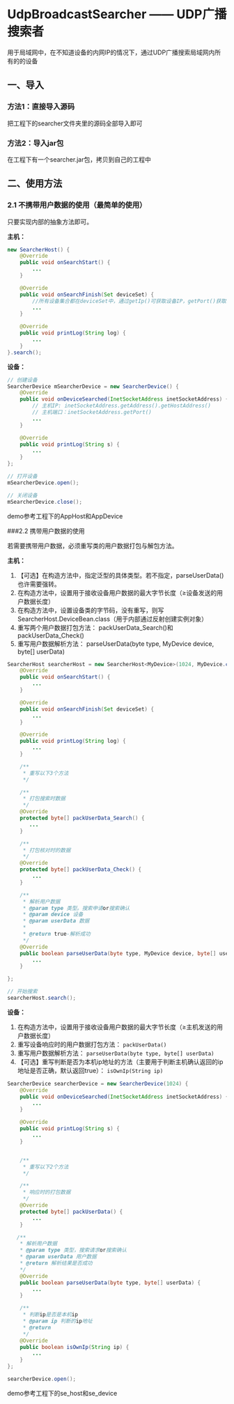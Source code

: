 # UdpBroadcastSearcher —— UDP广播搜索者
用于局域网中，在不知道设备的内网IP的情况下，通过UDP广播搜索局域网内所有的的设备

## 一、导入
### 方法1：直接导入源码
  把工程下的searcher文件夹里的源码全部导入即可
  
### 方法2：导入jar包
  在工程下有一个searcher.jar包，拷贝到自己的工程中
  
  
  
  
## 二、使用方法

### 2.1 不携带用户数据的使用（最简单的使用）

只要实现内部的抽象方法即可。

**主机：**
```java
new SearcherHost() {
    @Override
    public void onSearchStart() {
        ...
    }

    @Override
    public void onSearchFinish(Set deviceSet) {
        //所有设备集合都在deviceSet中，通过getIp()可获取设备IP，getPort()获取端口
        ...
    }

    @Override
    public void printLog(String log) {
        ...
    }
}.search();
```

**设备：**
```java
// 创建设备
SearcherDevice mSearcherDevice = new SearcherDevice() {
    @Override
    public void onDeviceSearched(InetSocketAddress inetSocketAddress) {
        // 主机IP: inetSocketAddress.getAddress().getHostAddress()
        // 主机端口：inetSocketAddress.getPort()
        ...
    }

    @Override
    public void printLog(String s) {
        ...
    }
};

// 打开设备
mSearcherDevice.open();

// 关闭设备
mSearcherDevice.close();
```

demo参考工程下的AppHost和AppDevice

###2.2 携带用户数据的使用

若需要携带用户数据，必须重写类的用户数据打包与解包方法。

**主机：**

1. 【可选】在构造方法中，指定泛型的具体类型。若不指定，parseUserData()也许需要强转。
2. 在构造方法中，设置用于接收设备用户数据的最大字节长度（≥设备发送的用户数据长度）
3. 在构造方法中，设置设备类的字节码，没有重写，则写SearcherHost.DeviceBean.class（用于内部通过反射创建实例对象）
4. 重写两个用户数据打包方法： 
    packUserData_Search()和packUserData_Check()
5. 重写用户数据解析方法： 
    parseUserData(byte type, MyDevice device, byte[] userData)

```java
SearcherHost searcherHost = new SearcherHost<MyDevice>(1024, MyDevice.class) {
    @Override
    public void onSearchStart() {
        ...
    }

    @Override
    public void onSearchFinish(Set deviceSet) {
        ...
    }

    @Override
    public void printLog(String log) {
        ...
    }

    /**
     * 重写以下3个方法
     */

    /**
     * 打包搜索时数据
     */
    @Override
    protected byte[] packUserData_Search() {
       ...
    }

    /**
     * 打包核对时的数据
     */
    @Override
    protected byte[] packUserData_Check() {
        ...
    }

    /**
     * 解析用户数据
     * @param type 类型。搜索申请or搜索确认
     * @param device 设备
     * @param userData 数据
     *
     * @return true-解析成功
     */
    @Override
    public boolean parseUserData(byte type, MyDevice device, byte[] userData) {
        ...
    }

};

// 开始搜索
searcherHost.search();
```

**设备：**

1. 在构造方法中，设置用于接收设备用户数据的最大字节长度（≥主机发送的用户数据长度）
2. 重写设备响应时的用户数据打包方法： 
    `packUserData()`
3. 重写用户数据解析方法： 
    `parseUserData(byte type, byte[] userData)`
4. 【可选】重写判断是否为本机ip地址的方法（主要用于判断主机确认返回的ip地址是否正确，默认返回true）： 
    `isOwnIp(String ip)`

```java
SearcherDevice searcherDevice = new SearcherDevice(1024) {
    @Override
    public void onDeviceSearched(InetSocketAddress inetSocketAddress) {
        ...
    }

    @Override
    public void printLog(String s) {
        ...
    }


    /**
     * 重写以下2个方法
     */

    /**
     * 响应时的打包数据
     */
    @Override
    protected byte[] packUserData() {
        ...
    }

   /**
    * 解析用户数据
    * @param type 类型，搜索请求or搜索确认
    * @param userData 用户数据
    * @return 解析结果是否成功
    */
    @Override
    public boolean parseUserData(byte type, byte[] userData) {
        ...
    }

    /**
     * 判断ip是否是本机ip
     * @param ip 判断的ip地址
     * @return
     */
    @Override
    public boolean isOwnIp(String ip) {
        ...
    }
};

searcherDevice.open();
```

demo参考工程下的se_host和se_device
